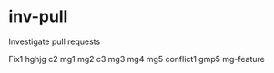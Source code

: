 # inv-pull

Investigate pull requests

Fix1
hghjg
c2
mg1
mg2
c3
mg3
mg4
mg5
conflict1
gmp5
mg-feature
